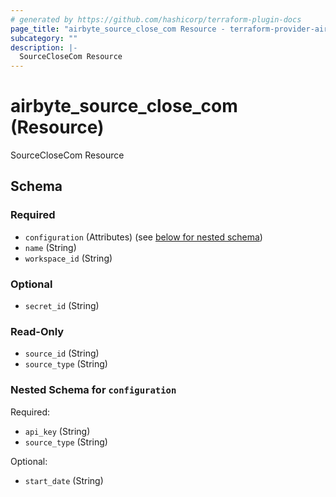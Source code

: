 ```yaml
---
# generated by https://github.com/hashicorp/terraform-plugin-docs
page_title: "airbyte_source_close_com Resource - terraform-provider-airbyte-new"
subcategory: ""
description: |-
  SourceCloseCom Resource
---
```


# airbyte_source_close_com (Resource)

SourceCloseCom Resource



<!-- schema generated by tfplugindocs -->
## Schema

### Required

- `configuration` (Attributes) (see [below for nested schema](#nestedatt--configuration))
- `name` (String)
- `workspace_id` (String)

### Optional

- `secret_id` (String)

### Read-Only

- `source_id` (String)
- `source_type` (String)

<a id="nestedatt--configuration"></a>
### Nested Schema for `configuration`

Required:

- `api_key` (String)
- `source_type` (String)

Optional:

- `start_date` (String)


